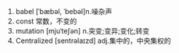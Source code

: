 1. babel  [ˈbæbəl, ˈbebəl]n.噪杂声
2. const 常数，不变的
3. mutation [mjuˈteʃən] n.突变;变异;变化;转变
4. Centralized [sentrəlaɪzd] adj.集中的，中央集权的
